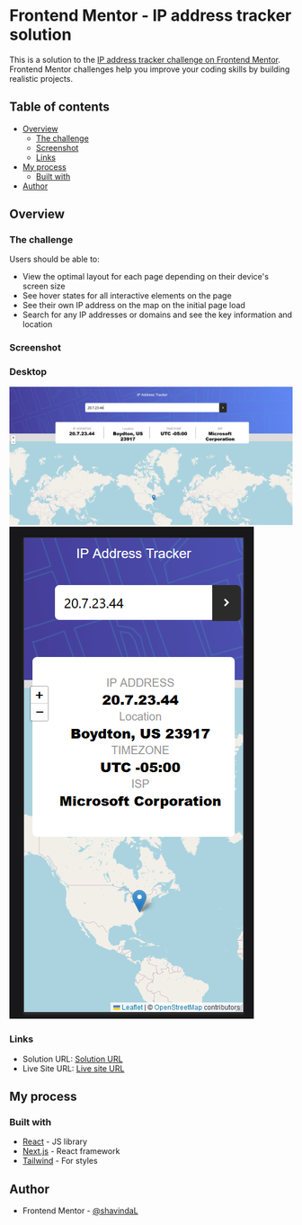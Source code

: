 # Frontend Mentor - IP address tracker solution

This is a solution to the [IP address tracker challenge on Frontend Mentor](https://www.frontendmentor.io/challenges/ip-address-tracker-I8-0yYAH0). Frontend Mentor challenges help you improve your coding skills by building realistic projects. 

## Table of contents

- [Overview](#overview)
  - [The challenge](#the-challenge)
  - [Screenshot](#screenshot)
  - [Links](#links)
- [My process](#my-process)
  - [Built with](#built-with)
- [Author](#author)


## Overview

### The challenge

Users should be able to:

- View the optimal layout for each page depending on their device's screen size
- See hover states for all interactive elements on the page
- See their own IP address on the map on the initial page load
- Search for any IP addresses or domains and see the key information and location

### Screenshot

### Desktop 
![](./SS/Desktop.png)
![](./SS/Mobile.png)


### Links

- Solution URL: [Solution URL](https://github.com/shavindaL/ip-address-tracker)
- Live Site URL: [Live site URL](https://ip-address-tracker-eta-red.vercel.app/)

## My process

### Built with


- [React](https://reactjs.org/) - JS library
- [Next.js](https://nextjs.org/) - React framework
- [Tailwind](https://tailwindcss.com/) - For styles


## Author

- Frontend Mentor - [@shavindaL](https://www.frontendmentor.io/profile/shavindaL)

